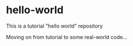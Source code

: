 # hello-world
This is a tutorial "hello world" repository

Moving on from tutorial to some real-world code...
